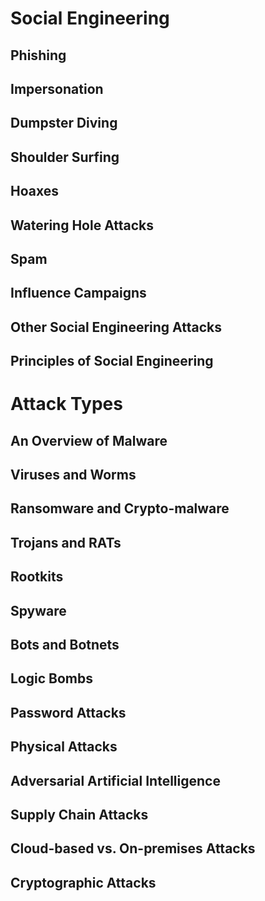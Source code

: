 # Social Engineering
## Phishing
## Impersonation
## Dumpster Diving
## Shoulder Surfing
## Hoaxes
## Watering Hole Attacks
## Spam
## Influence Campaigns
## Other Social Engineering Attacks
## Principles of Social Engineering

# Attack Types
## An Overview of Malware
## Viruses and Worms
## Ransomware and Crypto-malware
## Trojans and RATs
## Rootkits
## Spyware
## Bots and Botnets
## Logic Bombs
## Password Attacks
## Physical Attacks
## Adversarial Artificial Intelligence
## Supply Chain Attacks
## Cloud-based vs. On-premises Attacks
## Cryptographic Attacks